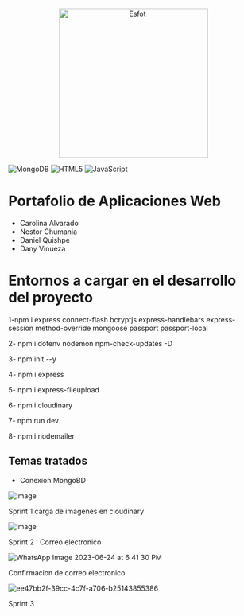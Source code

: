 # <div>
<p align='center'>
<img src="https://esfot.epn.edu.ec/images/headers/logo_esfot_buho.png" alt="Esfot" width="300px">
</p>
</div>

   ![MongoDB](https://img.shields.io/badge/MongoDB-%234ea94b.svg?style=flat&logo=mongodb&logoColor=white) ![HTML5](https://img.shields.io/badge/html5-%23E34F26.svg?style=flat&logo=html5&logoColor=white) ![JavaScript](https://img.shields.io/badge/javascript-%23323330.svg?style=flat&logo=javascript&logoColor=%23F7DF1E)
# Portafolio de Aplicaciones Web
- Carolina Alvarado
- Nestor Chumania
- Daniel Quishpe
- Dany Vinueza
# Entornos a cargar en el desarrollo del proyecto 

1-npm i express connect-flash bcryptjs express-handlebars express-session method-override mongoose passport passport-local

2- npm i dotenv nodemon npm-check-updates -D

3- npm init --y

4- npm i express

5- npm i express-fileupload

6- npm i cloudinary

7- npm run dev

8- npm i nodemailer

## Temas tratados 
- Conexion MongoBD

![image](https://github.com/DannyVinueza/Portafolio_Web_/assets/117754291/fc78e4d3-85ba-4388-ba53-427927f9e26b)


Sprint 1 carga de imagenes en cloudinary

![image](https://github.com/DannyVinueza/Portafolio_Web_/assets/117754291/037a8454-a760-40bf-9754-93ab4987fd15)

Sprint 2 : Correo electronico

![WhatsApp Image 2023-06-24 at 6 41 30 PM](https://github.com/DannyVinueza/Portafolio_Web_/assets/117754291/8e73aadb-04dc-4eb0-8ae7-2b9b2b8788c3)


Confirmacion de correo electronico 

![ee47bb2f-39cc-4c7f-a706-b25143855386](https://github.com/DannyVinueza/Portafolio_Web_/assets/117754291/03ad9d94-967c-4554-85d3-073220d680bc)

Sprint 3 

